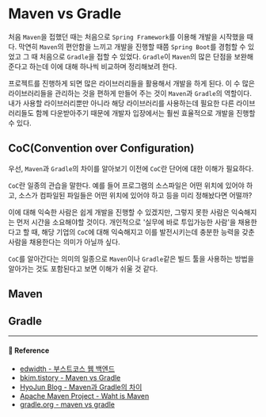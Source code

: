 # Maven vs Gradle

처음 `Maven`을 접했던 때는 처음으로 `Spring Framework`를 이용해 개발을 시작했을 때다. 막연히 `Maven`의 편안함을 느끼고 개발을 진행할 때쯤 `Spring Boot`를 경험할 수 있었고 그 때 처음으로 `Gradle`을 접할 수 있었다. `Gradle`이 `Maven`의 많은 단점을 보완해준다고 하는데 이에 대해 하나씩 비교하며 정리해보려 한다.

프로젝트를 진행하게 되면 많은 라이브러리들을 활용해서 개발을 하게 된다. 이 수 많은 라이브러리들을 관리하는 것을 편하게 만들어 주는 것이 `Maven`과 `Gradle`의 역할이다. 내가 사용할 라이브러리뿐만 아니라 해당 라이브러리를 사용하는데 필요한 다른 라이브러리들도 함께 다운받아주기 때문에 개발자 입장에서는 훨씬 효율적으로 개발을 진행할 수 있다.

## CoC(Convention over Configuration)

우선, `Maven`과 `Gradle`의 차이를 알아보기 이전에 `CoC`란 단어에 대한 이해가 필요하다.

`CoC`란 일종의 관습을 말한다. 예를 들어 프로그램의 소스파일은 어떤 위치에 있어야 하고, 소스가 컴파일된 파일들은 어떤 위치에 있어야 하고 등을 미리 정해놨다면 어떨까?

이에 대해 익숙한 사람은 쉽게 개발을 진행할 수 있겠지만, 그렇지 못한 사람은 익숙해지는 먼저 시간을 소요해야할 것이다. 개인적으로 '실무에 바로 투입가능한 사람'을 채용한다고 할 때, 해당 기업의 `CoC`에 대해 익숙해지고 이를 발전시키는데 충분한 능력을 갖춘 사람을 채용한다는 의미가 아닐까 싶다.

`CoC`를 알아간다는 의미의 일종으로 `Maven`이나 `Gradle`같은 빌드 툴을 사용하는 방법을 알아가는 것도 포함된다고 보면 이해가 쉬울 것 같다.

## Maven

## Gradle

---

#### 🙏 Reference

- [edwidth - 부스트코스 웹 백엔드](https://www.edwith.org/boostcourse-web-be/lecture/58937/)
- [bkim.tistory - Maven vs Gradle](https://bkim.tistory.com/13)
- [HyoJun Blog - Maven과 Gradle의 차이](https://hyojun123.github.io/2019/04/18/gradleAndMaven/)
- [Apache Maven Project - Waht is Maven](https://maven.apache.org/what-is-maven.html)
- [gradle.org - maven vs gradle](https://gradle.org/maven-vs-gradle/)
